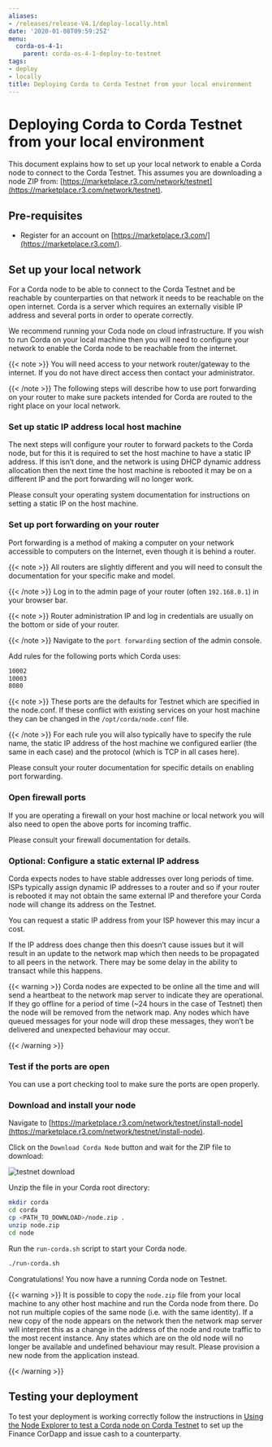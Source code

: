 ```yaml
---
aliases:
- /releases/release-V4.1/deploy-locally.html
date: '2020-01-08T09:59:25Z'
menu:
  corda-os-4-1:
    parent: corda-os-4-1-deploy-to-testnet
tags:
- deploy
- locally
title: Deploying Corda to Corda Testnet from your local environment
---
```



# Deploying Corda to Corda Testnet from your local environment


This document explains how to set up your local network to enable a
Corda node to connect to the Corda Testnet. This assumes you are
downloading a node ZIP from: [https://marketplace.r3.com/network/testnet](https://marketplace.r3.com/network/testnet).


## Pre-requisites


* Register for an account on [https://marketplace.r3.com/](https://marketplace.r3.com/).


## Set up your local network

For a Corda node to be able to connect to the Corda Testnet and be
reachable by counterparties on that network it needs to be reachable
on the open internet. Corda is a server which requires an externally
visible IP address and several ports in order to operate correctly.

We recommend running your Coda node on cloud infrastructure. If you
wish to run Corda on your local machine then you will need to
configure your network to enable the Corda node to be reachable from
the internet.

{{< note >}}
You will need access to your network router/gateway to the internet. If you do not have direct access then contact your administrator.

{{< /note >}}
The following steps will describe how to use port forwarding on your
router to make sure packets intended for Corda are routed to the right
place on your local network.


### Set up static IP address local host machine

The next steps will configure your router to forward
packets to the Corda node, but for this it is required to set the host
machine to have a static IP address. If this isn’t done, and the
network is using DHCP dynamic address allocation then the next time
the host machine is rebooted it may be on a different IP and the port
forwarding will no longer work.

Please consult your operating system documentation for instructions on
setting a static IP on the host machine.


### Set up port forwarding on your router

Port forwarding is a method of making a computer on your network
accessible to computers on the Internet, even though it is behind a router.

{{< note >}}
All routers are slightly different and you will need to consult the documentation for your specific make and model.

{{< /note >}}
Log in to the admin page of your router (often `192.168.0.1`) in your
browser bar.

{{< note >}}
Router administration IP and log in credentials are usually on the bottom or side of your router.

{{< /note >}}
Navigate to the `port forwarding` section of the admin console.

Add rules for the following ports which Corda uses:

```bash
10002
10003
8080
```

{{< note >}}
These ports are the defaults for Testnet which are specified
in the node.conf. If these conflict with existing services
on your host machine they can be changed in the
`/opt/corda/node.conf` file.

{{< /note >}}
For each rule you will also typically have to specify the rule name,
the static IP address of the host machine we configured earlier (the
same in each case) and the protocol (which is TCP in all cases here).

Please consult your router documentation for specific details on
enabling  port forwarding.


### Open firewall ports

If you are operating a firewall on your host machine or local network
you will also need to open the above ports for incoming traffic.

Please consult your firewall documentation for details.


### Optional: Configure a static external IP address

Corda expects nodes to have stable addresses over long periods of
time. ISPs typically assign dynamic IP addresses to a router and so if
your router is rebooted it may not obtain the same external IP and
therefore your Corda node will change its address on the Testnet.

You can request a static IP address from your ISP however this may
incur a cost.

If the IP address does change then this doesn’t cause issues but it
will result in an update to the network map which then needs to be
propagated to all peers in the network. There may be some delay in the
ability to transact while this happens.


{{< warning >}}
Corda nodes are expected to be online all the time and
will send a heartbeat to the network map server to
indicate they are operational. If they go offline for a
period of time (~24 hours in the case of Testnet) then
the node will be removed from the network map. Any nodes
which have queued messages for your node will drop these messages,
they won’t be delivered and unexpected behaviour may
occur.

{{< /warning >}}



### Test if the ports are open

You can use a port checking tool to make sure the ports are open
properly.


### Download and install your node

Navigate to [https://marketplace.r3.com/network/testnet/install-node](https://marketplace.r3.com/network/testnet/install-node).

Click on the `Download Corda Node` button and wait for the ZIP
file to download:

![testnet download](/en/images/testnet-download.png "testnet download")

Unzip the file in your Corda root directory:

```bash
mkdir corda
cd corda
cp <PATH_TO_DOWNLOAD>/node.zip .
unzip node.zip
cd node
```

Run the `run-corda.sh` script to start your Corda node.

```bash
./run-corda.sh
```

Congratulations! You now have a running Corda node on Testnet.


{{< warning >}}
It is possible to copy the `node.zip` file from your local machine to any other host machine and run the Corda node from there. Do not run multiple copies of the same node (i.e. with the same identity). If a new copy of the node appears on the network then the network map server will interpret this as a change in the address of the node and route traffic to the most recent instance. Any states which are on the old node will no longer be available and undefined behaviour may result. Please provision a new node from the application instead.

{{< /warning >}}



## Testing your deployment

To test your deployment is working correctly follow the instructions in [Using the Node Explorer to test a Corda node on Corda Testnet](testnet-explorer-corda.md) to set up the Finance CorDapp and issue cash to a counterparty.

